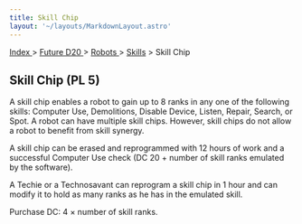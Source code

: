 ```yaml
---
title: Skill Chip
layout: '~/layouts/MarkdownLayout.astro'
---
```


[ Index ](/) > [ Future D20 ](/future.d20.srd) > [ Robots ](/future.d20.srd/robots) > [ Skills](/future.d20.srd/robots/skills) > Skill Chip

##  Skill Chip (PL 5)

A skill chip enables a robot to gain up to 8 ranks in any one of the following
skills: Computer Use, Demolitions, Disable Device, Listen, Repair, Search, or
Spot. A robot can have multiple skill chips. However, skill chips do not allow
a robot to benefit from skill synergy.

A skill chip can be erased and reprogrammed with 12 hours of work and a
successful Computer Use check (DC 20 + number of skill ranks emulated by the
software).

A Techie or a Technosavant can reprogram a skill chip in 1 hour and can modify
it to hold as many ranks as he has in the emulated skill.

Purchase DC: 4 × number of skill ranks.

